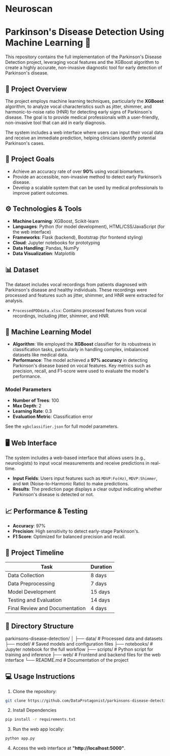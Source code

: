 # Neuroscan
# Parkinson's Disease Detection Using Machine Learning 🎯

This repository contains the full implementation of the Parkinson's Disease Detection project, leveraging vocal features and the XGBoost algorithm to create a highly accurate, non-invasive diagnostic tool for early detection of Parkinson's disease.

## 📂 Project Overview

The project employs machine learning techniques, particularly the **XGBoost** algorithm, to analyze vocal characteristics such as jitter, shimmer, and harmonic-to-noise ratio (HNR) for detecting early signs of Parkinson's disease. The goal is to provide medical professionals with a user-friendly, non-invasive tool that can aid in early diagnosis.

The system includes a web interface where users can input their vocal data and receive an immediate prediction, helping clinicians identify potential Parkinson's cases.

## 🚀 Project Goals

- Achieve an accuracy rate of over **90%** using vocal biomarkers.
- Provide an accessible, non-invasive method to detect early Parkinson’s disease.
- Develop a scalable system that can be used by medical professionals to improve patient outcomes.

## ⚙️ Technologies & Tools

- **Machine Learning**: XGBoost, Scikit-learn
- **Languages**: Python (for model development), HTML/CSS/JavaScript (for the web interface)
- **Frameworks**: Flask (backend), Bootstrap (for frontend styling)
- **Cloud**: Jupyter notebooks for prototyping
- **Data Handling**: Pandas, NumPy
- **Data Visualization**: Matplotlib

## 📊 Dataset

The dataset includes vocal recordings from patients diagnosed with Parkinson's disease and healthy individuals. These recordings were processed and features such as jitter, shimmer, and HNR were extracted for analysis.

- `ProcessedPDDdata.xlsx`: Contains processed features from vocal recordings, including jitter, shimmer, and HNR.

## 🧠 Machine Learning Model

- **Algorithm**: We employed the **XGBoost** classifier for its robustness in classification tasks, particularly in handling complex, imbalanced datasets like medical data.
- **Performance**: The model achieved a **97% accuracy** in detecting Parkinson's disease based on vocal features. Key metrics such as precision, recall, and F1-score were used to evaluate the model's performance.

### Model Parameters
- **Number of Trees**: 100
- **Max Depth**: 2
- **Learning Rate**: 0.3
- **Evaluation Metric**: Classification error

See the `xgbclassifier.json` for full model parameters.

## 🖥️ Web Interface

The system includes a web-based interface that allows users (e.g., neurologists) to input vocal measurements and receive predictions in real-time.

- **Input Fields**: Users input features such as `MDVP:Fo(Hz)`, `MDVP:Shimmer`, and `NHR` (Noise-to-Harmonic Ratio) to make predictions.
- **Results**: The prediction page displays a clear output indicating whether Parkinson's disease is detected or not.

## 📈 Performance & Testing

- **Accuracy**: 97%
- **Precision**: High sensitivity to detect early-stage Parkinson's.
- **F1 Score**: Optimized for balanced precision and recall.
  
## 📅 Project Timeline

| Task                        | Duration      |
|-----------------------------|---------------|
| Data Collection              | 8 days        |
| Data Preprocessing           | 7 days        |
| Model Development            | 15 days       |
| Testing and Evaluation       | 14 days       |
| Final Review and Documentation| 4 days       |

## 📂 Directory Structure

parkinsons-disease-detection/ │ ├── data/ # Processed data and datasets ├── model/ # Saved models and configuration files ├── notebooks/ # Jupyter notebook for the full workflow ├── scripts/ # Python script for training and inference ├── web/ # Frontend and backend files for the web interface └── README.md # Documentation of the project


## 💻 Usage Instructions

1. Clone the repository:
  ```bash
  git clone https://github.com/DataProtagonist/parkinsons-disease-detection.git
  ```
2. Install Dependencies
  ```bash
  pip install -r requirements.txt
  ```
3. Run the web app locally:
  ```bash
  python app.py
  ```
4. Access the web interface at **"http://localhost:5000"**.
